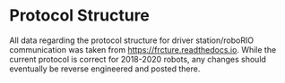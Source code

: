 # Protocol Structure
All data regarding the protocol structure for driver station/roboRIO communication was taken from https://frcture.readthedocs.io.
While the current protocol is correct for 2018-2020 robots, any changes should eventually be reverse engineered and posted there.


